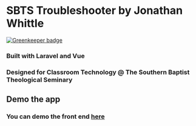 # SBTS Troubleshooter by Jonathan Whittle

[![Greenkeeper badge](https://badges.greenkeeper.io/jwhittle933/TechApp2.0.svg)](https://greenkeeper.io/)

### Built with Laravel and Vue

### Designed for Classroom Technology @ The Southern Baptist Theological Seminary

## Demo the app
### You can demo the front end [here](http://troubleshooter-env.mamnsfbpzm.us-east-2.elasticbeanstalk.com/)

